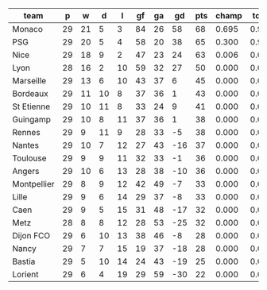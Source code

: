 |    team     | p  | w  | d  | l  | gf | ga | gd  | pts | champ | top2  | top3  | top4  |  5-7  | bot4  | bot3  | bot2  |
|-------------|----|----|----|----|----|----|-----|-----|-------|-------|-------|-------|-------|-------|-------|-------|
| Monaco      | 29 | 21 |  5 |  3 | 84 | 26 |  58 |  68 | 0.695 | 0.989 | 1.000 | 1.000 | 0.000 | 0.000 | 0.000 | 0.000|
| PSG         | 29 | 20 |  5 |  4 | 58 | 20 |  38 |  65 | 0.300 | 0.955 | 1.000 | 1.000 | 0.000 | 0.000 | 0.000 | 0.000|
| Nice        | 29 | 18 |  9 |  2 | 47 | 23 |  24 |  63 | 0.006 | 0.055 | 0.919 | 0.999 | 0.001 | 0.000 | 0.000 | 0.000|
| Lyon        | 28 | 16 |  2 | 10 | 59 | 32 |  27 |  50 | 0.000 | 0.001 | 0.081 | 0.931 | 0.069 | 0.000 | 0.000 | 0.000|
| Marseille   | 29 | 13 |  6 | 10 | 43 | 37 |   6 |  45 | 0.000 | 0.000 | 0.000 | 0.053 | 0.890 | 0.000 | 0.000 | 0.000|
| Bordeaux    | 29 | 11 | 10 |  8 | 37 | 36 |   1 |  43 | 0.000 | 0.000 | 0.000 | 0.014 | 0.801 | 0.000 | 0.000 | 0.000|
| St Etienne  | 29 | 10 | 11 |  8 | 33 | 24 |   9 |  41 | 0.000 | 0.000 | 0.000 | 0.001 | 0.484 | 0.000 | 0.000 | 0.000|
| Guingamp    | 29 | 10 |  8 | 11 | 37 | 36 |   1 |  38 | 0.000 | 0.000 | 0.000 | 0.000 | 0.343 | 0.002 | 0.000 | 0.000|
| Rennes      | 29 |  9 | 11 |  9 | 28 | 33 |  -5 |  38 | 0.000 | 0.000 | 0.000 | 0.000 | 0.095 | 0.013 | 0.003 | 0.000|
| Nantes      | 29 | 10 |  7 | 12 | 27 | 43 | -16 |  37 | 0.000 | 0.000 | 0.000 | 0.000 | 0.078 | 0.021 | 0.005 | 0.001|
| Toulouse    | 29 |  9 |  9 | 11 | 32 | 33 |  -1 |  36 | 0.000 | 0.000 | 0.000 | 0.000 | 0.155 | 0.007 | 0.002 | 0.000|
| Angers      | 29 | 10 |  6 | 13 | 28 | 38 | -10 |  36 | 0.000 | 0.000 | 0.000 | 0.000 | 0.045 | 0.041 | 0.013 | 0.002|
| Montpellier | 29 |  8 |  9 | 12 | 42 | 49 |  -7 |  33 | 0.000 | 0.000 | 0.000 | 0.000 | 0.013 | 0.136 | 0.051 | 0.010|
| Lille       | 29 |  9 |  6 | 14 | 29 | 37 |  -8 |  33 | 0.000 | 0.000 | 0.000 | 0.000 | 0.018 | 0.089 | 0.034 | 0.006|
| Caen        | 29 |  9 |  5 | 15 | 31 | 48 | -17 |  32 | 0.000 | 0.000 | 0.000 | 0.000 | 0.002 | 0.307 | 0.149 | 0.039|
| Metz        | 28 |  8 |  8 | 12 | 28 | 53 | -25 |  32 | 0.000 | 0.000 | 0.000 | 0.000 | 0.008 | 0.256 | 0.127 | 0.038|
| Dijon FCO   | 29 |  6 | 10 | 13 | 38 | 46 |  -8 |  28 | 0.000 | 0.000 | 0.000 | 0.000 | 0.001 | 0.565 | 0.354 | 0.141|
| Nancy       | 29 |  7 |  7 | 15 | 19 | 37 | -18 |  28 | 0.000 | 0.000 | 0.000 | 0.000 | 0.000 | 0.642 | 0.442 | 0.180|
| Bastia      | 29 |  5 | 10 | 14 | 24 | 43 | -19 |  25 | 0.000 | 0.000 | 0.000 | 0.000 | 0.000 | 0.940 | 0.873 | 0.714|
| Lorient     | 29 |  6 |  4 | 19 | 29 | 59 | -30 |  22 | 0.000 | 0.000 | 0.000 | 0.000 | 0.000 | 0.982 | 0.948 | 0.870|
